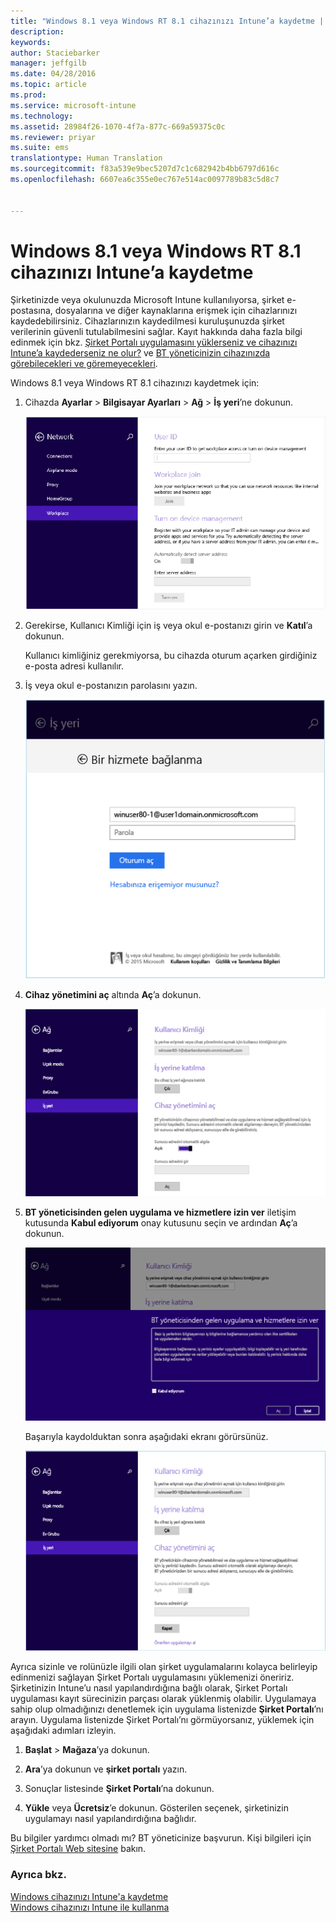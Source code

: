 ```yaml
---
title: "Windows 8.1 veya Windows RT 8.1 cihazınızı Intune’a kaydetme | Microsoft Intune"
description: 
keywords: 
author: Staciebarker
manager: jeffgilb
ms.date: 04/28/2016
ms.topic: article
ms.prod: 
ms.service: microsoft-intune
ms.technology: 
ms.assetid: 28984f26-1070-4f7a-877c-669a59375c0c
ms.reviewer: priyar
ms.suite: ems
translationtype: Human Translation
ms.sourcegitcommit: f83a539e9bec5207d7c1c682942b4bb6797d616c
ms.openlocfilehash: 6607ea6c355e0ec767e514ac0097789b83c5d8c7


---
```



# Windows 8.1 veya Windows RT 8.1 cihazınızı Intune’a kaydetme

Şirketinizde veya okulunuzda Microsoft Intune kullanılıyorsa, şirket e-postasına, dosyalarına ve diğer kaynaklarına erişmek için cihazlarınızı kaydedebilirsiniz. Cihazlarınızın kaydedilmesi kuruluşunuzda şirket verilerinin güvenli tutulabilmesini sağlar. Kayıt hakkında daha fazla bilgi edinmek için bkz. [Şirket Portalı uygulamasını yüklerseniz ve cihazınızı Intune’a kaydederseniz ne olur?](what-happens-if-you-install-the-company-portal-app-and-enroll-your-device-in-intune-windows.md) ve [BT yöneticinizin cihazınızda görebilecekleri ve göremeyecekleri](what-can-your-it-administrator-see-when-you-enroll-your-device-in-intune-windows.md).


Windows 8.1 veya Windows RT 8.1 cihazınızı kaydetmek için:

1.  Cihazda **Ayarlar** &gt; **Bilgisayar Ayarları** &gt; **Ağ** &gt; **İş yeri**’ne dokunun.

    ![nav-to-workplace](./media/W81-1-workplacejoin.png)

2.  Gerekirse, Kullanıcı Kimliği için iş veya okul e-postanızı girin ve **Katıl**’a dokunun.

    Kullanıcı kimliğiniz gerekmiyorsa, bu cihazda oturum açarken girdiğiniz e-posta adresi kullanılır.

3.  İş veya okul e-postanızın parolasını yazın.

    ![type-password](./media/W81-2-workplacesettings_signin.png)

4.  **Cihaz yönetimini aç** altında **Aç**’a dokunun.

    ![turn-on-device-management](./media/W81-3-dev-mgt-turn-on.png)

5.  **BT yöneticisinden gelen uygulama ve hizmetlere izin ver** iletişim kutusunda **Kabul ediyorum** onay kutusunu seçin ve ardından **Aç**’a dokunun.

    ![turn-on-allow-apps-services](./media/W81-4-agree-allow-apps-services.png)

    Başarıyla kaydolduktan sonra aşağıdaki ekranı görürsünüz.

    ![enrollment-complete](./media/W81-5-enrolled-done.png)

Ayrıca sizinle ve rolünüzle ilgili olan şirket uygulamalarını kolayca belirleyip edinmenizi sağlayan Şirket Portalı uygulamasını yüklemenizi öneririz. Şirketinizin Intune’u nasıl yapılandırdığına bağlı olarak, Şirket Portalı uygulaması kayıt sürecinizin parçası olarak yüklenmiş olabilir. Uygulamaya sahip olup olmadığınızı denetlemek için uygulama listenizde **Şirket Portalı**’nı arayın. Uygulama listenizde Şirket Portalı’nı görmüyorsanız, yüklemek için aşağıdaki adımları izleyin.

1.  **Başlat** &gt; **Mağaza**’ya dokunun.

2.  **Ara**’ya dokunun ve **şirket portalı** yazın.

3.  Sonuçlar listesinde **Şirket Portalı**’na dokunun.

4.  **Yükle** veya **Ücretsiz**’e dokunun. Gösterilen seçenek, şirketinizin uygulamayı nasıl yapılandırdığına bağlıdır.

Bu bilgiler yardımcı olmadı mı? BT yöneticinize başvurun. Kişi bilgileri için [Şirket Portalı Web sitesine](http://portal.manage.microsoft.com) bakın.

### Ayrıca bkz.
[Windows cihazınızı Intune'a kaydetme](enroll-your-device-in-intune-windows.md)</br>
[Windows cihazınızı Intune ile kullanma](using-your-windows-device-with-intune.md)



<!--HONumber=Jun16_HO4-->



